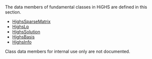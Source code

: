The data members of fundamental classes in HiGHS are defined in this section.

- [HighsSparseMatrix](https://ergo-code.github.io/HiGHS/python/classes/HighsSparseMatrix.html)
- [HighsLp](https://ergo-code.github.io/HiGHS/python/classes/HighsLp.html)
- [HighsSolution](https://ergo-code.github.io/HiGHS/python/classes/HighsSolution.html)
- [HighsBasis](https://ergo-code.github.io/HiGHS/python/classes/HighsBasis.html)
- [HighsInfo](https://ergo-code.github.io/HiGHS/python/classes/HighsInfo.html)

 Class data members for internal use only are not documented.
 

